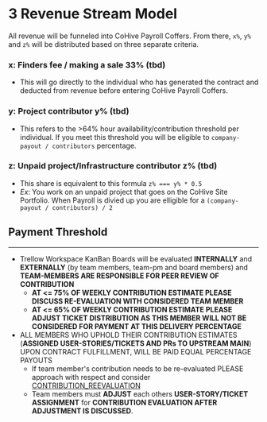# 3 Revenue Stream Model

All revenue will be funneled into CoHive Payroll Coffers. From there, `x%`, `y%` and `z%` will be distributed based on three separate criteria. 

### x: Finders fee / making a sale 33% (tbd)
  -  This will go directly to the individual who has generated the contract and deducted from revenue before entering CoHive Payroll Coffers.
### y: Project contributor y% (tbd)
  -  This refers to the >64% hour availability/contribution threshold per individual. If you meet this threshold you will be eligible to `company-payout / contributors` percentage.
### z: Unpaid project/Infrastructure contributor z% (tbd)
  -  This share is equivalent to this formula `z% === y% * 0.5`
  -  _Ex_: You work on an unpaid project that goes on the CoHive Site Portfolio. When Payroll is divied up you are elligible for a `(company-payout / contributors) / 2` 

## Payment Threshold

---

- Trellow Workspace KanBan Boards will be evaluated **INTERNALLY** and **EXTERNALLY** (by team members, team-pm and board members) and **TEAM-MEMBERS ARE RESPONSIBLE FOR PEER REVIEW OF CONTRIBUTION**
  - **AT <= 75% OF WEEKLY CONTRIBUTION ESTIMATE PLEASE DISCUSS RE-EVALUATION WITH CONSIDERED TEAM MEMBER**
  - **AT <= 65% OF WEEKLY CONTRIBUTION ESTIMATE PLEASE ADJUST TICKET DISTRIBUTION AS THIS MEMBER WILL NOT BE CONSIDERED FOR PAYMENT AT THIS DELIVERY PERCENTAGE**
- ALL MEMBERS WHO UPHOLD THEIR CONTRIBUTION ESTIMATES (**ASSIGNED USER-STORIES/TICKETS AND PRs TO UPSTREAM MAIN**) UPON CONTRACT FULFILLMENT, WILL BE PAID EQUAL PERCENTAGE PAYOUTS
  - If team member's contribution needs to be re-evaluated PLEASE approach with respect and consider [CONTRIBUTION_REEVALUATION](./CONTRIBUTION_REEVALUATION)
  - Team members must **ADJUST** each others **USER-STORY/TICKET ASSIGNMENT** for **CONTRIBUTION EVALUATION AFTER ADJUSTMENT IS DISCUSSED**.

